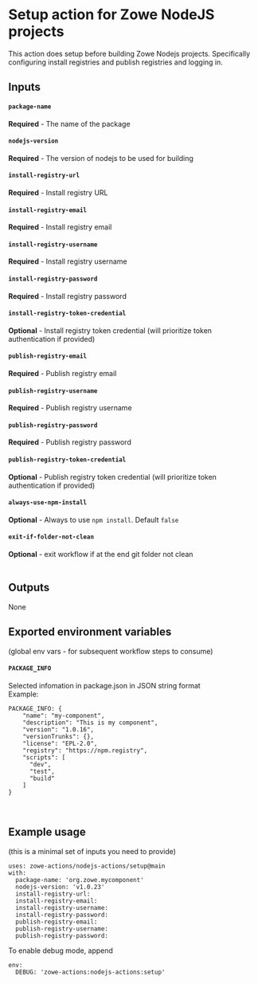 # Setup action for Zowe NodeJS projects

This action does setup before building Zowe Nodejs projects. Specifically configuring install registries and publish registries and logging in.
<br />

## Inputs

#### `package-name`
**Required** - The name of the package
#### `nodejs-version`
**Required** - The version of nodejs to be used for building
#### `install-registry-url`
**Required** - Install registry URL
#### `install-registry-email`
**Required** - Install registry email
#### `install-registry-username`
**Required** - Install registry username
#### `install-registry-password`
**Required** - Install registry password
#### `install-registry-token-credential`
**Optional** - Install registry token credential (will prioritize token authentication if provided)
#### `publish-registry-email`
**Required** - Publish registry email
#### `publish-registry-username`
**Required** - Publish registry username
#### `publish-registry-password`
**Required** - Publish registry password
#### `publish-registry-token-credential`
**Optional** - Publish registry token credential (will prioritize token authentication if provided)
#### `always-use-npm-install`
**Optional** - Always to use `npm install`. Default `false`
#### `exit-if-folder-not-clean`
**Optional** - exit workflow if at the end git folder not clean
<br /><br />

## Outputs
None
<br />

## Exported environment variables 
(global env vars - for subsequent workflow steps to consume)
#### `PACKAGE_INFO` 
Selected infomation in package.json in JSON string format <br />
Example:
```
PACKAGE_INFO: {
    "name": "my-component",
    "description": "This is my component",
    "version": "1.0.16",
    "versionTrunks": {},
    "license": "EPL-2.0",
    "registry": "https://npm.registry",
    "scripts": [
      "dev",
      "test",
      "build"
    ]
}
```
<br />

## Example usage
(this is a minimal set of inputs you need to provide)
```
uses: zowe-actions/nodejs-actions/setup@main
with:
  package-name: 'org.zowe.mycomponent'
  nodejs-version: 'v1.0.23'   
  install-registry-url: 
  install-registry-email: 
  install-registry-username: 
  install-registry-password: 
  publish-registry-email: 
  publish-registry-username: 
  publish-registry-password: 
```
To enable debug mode, append
```
env:
  DEBUG: 'zowe-actions:nodejs-actions:setup'
```
